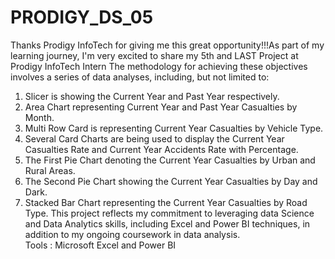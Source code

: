 # PRODIGY_DS_05
Thanks Prodigy InfoTech for giving me this great opportunity!!!As part of my learning journey, I'm very excited to share my 5th and LAST Project at Prodigy InfoTech Intern
The methodology for achieving these objectives involves a series of data analyses, including, but not limited to:
1. Slicer is showing the Current Year and Past Year respectively.
2. Area Chart representing Current Year and Past Year Casualties by Month.
3. Multi Row Card is representing Current Year Casualties by Vehicle Type.
4. Several Card Charts are being used to display the Current Year Casualties Rate and Current Year Accidents Rate with Percentage.
5. The First Pie Chart denoting the Current Year Casualties by Urban and Rural Areas.
6. The Second Pie Chart showing the Current Year Casualties by Day and Dark.
7. Stacked Bar Chart representing the Current Year Casualties by Road Type.
This project reflects my commitment to leveraging data Science and Data Analytics skills, including Excel and Power BI techniques, in addition to my ongoing coursework in data analysis.  
Tools : Microsoft Excel and Power BI
